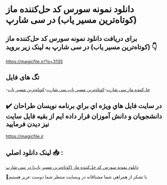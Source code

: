 # دانلود نمونه سورس کد حل‌کننده ماز (کوتاه‌ترین مسیر یاب) در سی شارپ

## برای دریافت دانلود نمونه سورس کد حل‌کننده ماز (کوتاه‌ترین مسیر یاب) در سی شارپ به لینک زیر بروید 👇

https://magicfile.ir/?p=3135

## تگ های فایل

-[حل‌کننده ماز سی شارپ](https://magicfile.ir/product/%d8%b3%d9%88%d8%b1%d8%b3-%d9%88-%da%a9%d8%af%d8%ad%d9%84%da%a9%d9%86%d9%86%d8%af%d9%87-%d9%85%d8%a7%d8%b2-%da%a9%d9%88%d8%aa%d8%a7%d9%87%d8%aa%d8%b1%db%8c%d9%86-%d9%85%d8%b3%db%8c%d8%b1-%db%8c%d8%a7%d8%a8-%d8%b3%db%8c-%d8%b4%d8%a7%d8%b1%d9%be/)-[کوتاه‌ترین مسیر یاب سی شارپ](https://magicfile.ir/product/%d8%b3%d9%88%d8%b1%d8%b3-%d9%88-%da%a9%d8%af%d8%ad%d9%84%da%a9%d9%86%d9%86%d8%af%d9%87-%d9%85%d8%a7%d8%b2-%da%a9%d9%88%d8%aa%d8%a7%d9%87%d8%aa%d8%b1%db%8c%d9%86-%d9%85%d8%b3%db%8c%d8%b1-%db%8c%d8%a7%d8%a8-%d8%b3%db%8c-%d8%b4%d8%a7%d8%b1%d9%be/)-[کوتاه‌ترین مسیر یاب](https://magicfile.ir/product/%d8%b3%d9%88%d8%b1%d8%b3-%d9%88-%da%a9%d8%af%d8%ad%d9%84%da%a9%d9%86%d9%86%d8%af%d9%87-%d9%85%d8%a7%d8%b2-%da%a9%d9%88%d8%aa%d8%a7%d9%87%d8%aa%d8%b1%db%8c%d9%86-%d9%85%d8%b3%db%8c%d8%b1-%db%8c%d8%a7%d8%a8-%d8%b3%db%8c-%d8%b4%d8%a7%d8%b1%d9%be/)

## ✔️ در سايت فايل هاي ويژه اي براي برنامه نويسان طراحان دانشجويان و دانش آموزان قرار داده ايم از بقيه فايل سايت نيز ديدن فرماييد

https://magicfile.ir


## لينک دانلود اصلي 📥 :

[دانلود نمونه سورس کد حل‌کننده ماز (کوتاه‌ترین مسیر یاب) در سی شارپ](https://magicfile.ir/product/%d8%b3%d9%88%d8%b1%d8%b3-%d9%88-%da%a9%d8%af%d8%ad%d9%84%da%a9%d9%86%d9%86%d8%af%d9%87-%d9%85%d8%a7%d8%b2-%da%a9%d9%88%d8%aa%d8%a7%d9%87%d8%aa%d8%b1%db%8c%d9%86-%d9%85%d8%b3%db%8c%d8%b1-%db%8c%d8%a7%d8%a8-%d8%b3%db%8c-%d8%b4%d8%a7%d8%b1%d9%be/) 


🙏با تشکر از همراهي شما مشتاقانه در وبسایت منتظر شما دوست عزیز هستیم

